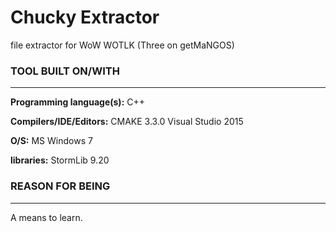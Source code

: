 # Chucky Extractor
file extractor for WoW WOTLK (Three on getMaNGOS)

### TOOL BUILT ON/WITH
---------------

**Programming language(s):**
C++

**Compilers/IDE/Editors:** 
CMAKE 3.3.0
Visual Studio 2015


**O/S:** 
MS Windows 7

**libraries:**
StormLib 9.20

### REASON FOR BEING
---------------
A means to learn.